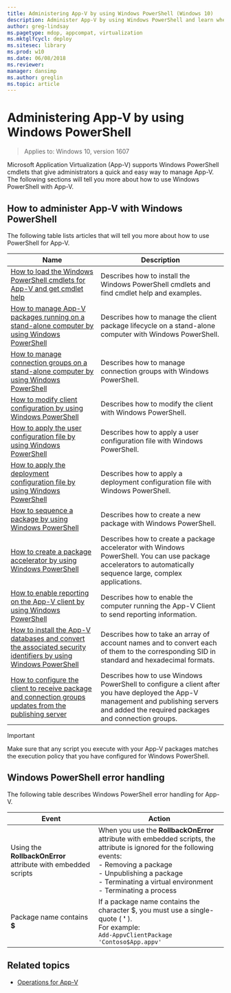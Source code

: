 ```yaml
---
title: Administering App-V by using Windows PowerShell (Windows 10)
description: Administer App-V by using Windows PowerShell and learn where to find more information about PowerShell for App-V.
author: greg-lindsay
ms.pagetype: mdop, appcompat, virtualization
ms.mktglfcycl: deploy
ms.sitesec: library
ms.prod: w10
ms.date: 06/08/2018
ms.reviewer: 
manager: dansimp
ms.author: greglin
ms.topic: article
---
```

# Administering App-V by using Windows PowerShell

>Applies to: Windows 10, version 1607

Microsoft Application Virtualization (App-V) supports Windows PowerShell cmdlets that give administrators a quick and easy way to manage App-V. The following sections will tell you more about how to use Windows PowerShell with App-V.

## How to administer App-V with Windows PowerShell

The following table lists articles that will tell you more about how to use PowerShell for App-V.

|Name|Description|
|---|---|
|[How to load the Windows PowerShell cmdlets for App-V and get cmdlet help](appv-load-the-powershell-cmdlets-and-get-cmdlet-help.md)|Describes how to install the Windows PowerShell cmdlets and find cmdlet help and examples.|
|[How to manage App-V packages running on a stand-alone computer by using Windows PowerShell](appv-manage-appv-packages-running-on-a-stand-alone-computer-with-powershell.md)|Describes how to manage the client package lifecycle on a stand-alone computer with Windows PowerShell.|
|[How to manage connection groups on a stand-alone computer by using Windows PowerShell](appv-manage-connection-groups-on-a-stand-alone-computer-with-powershell.md)|Describes how to manage connection groups with Windows PowerShell.|
|[How to modify client configuration by using Windows PowerShell](appv-modify-client-configuration-with-powershell.md)|Describes how to modify the client with Windows PowerShell.|
|[How to apply the user configuration file by using Windows PowerShell](appv-apply-the-user-configuration-file-with-powershell.md)|Describes how to apply a user configuration file with Windows PowerShell.|
|[How to apply the deployment configuration file by using Windows PowerShell](appv-apply-the-deployment-configuration-file-with-powershell.md)|Describes how to apply a deployment configuration file with Windows PowerShell.|
|[How to sequence a package by using Windows PowerShell](appv-sequence-a-package-with-powershell.md)|Describes how to create a new package with Windows PowerShell.|
|[How to create a package accelerator by using Windows PowerShell](appv-create-a-package-accelerator-with-powershell.md)|Describes how to create a package accelerator with Windows PowerShell. You can use package accelerators to automatically sequence large, complex applications.|
|[How to enable reporting on the App-V client by using Windows PowerShell](appv-enable-reporting-on-the-appv-client-with-powershell.md)|Describes how to enable the computer running the App-V Client to send reporting information.|
|[How to install the App-V databases and convert the associated security identifiers by using Windows PowerShell](appv-install-the-appv-databases-and-convert-the-associated-security-identifiers-with-powershell.md)|Describes how to take an array of account names and to convert each of them to the corresponding SID in standard and hexadecimal formats.|
|[How to configure the client to receive package and connection groups updates from the publishing server](appv-configure-the-client-to-receive-updates-from-the-publishing-server.md)|Describes how to use Windows PowerShell to configure a client after you have deployed the App-V management and publishing servers and added the required packages and connection groups.|

>[!IMPORTANT]
>Make sure that any script you execute with your App-V packages matches the execution policy that you have configured for Windows PowerShell.

## Windows PowerShell error handling

The following table describes Windows PowerShell error handling for App-V.

|Event|Action|
|---|---|
|Using the **RollbackOnError** attribute with embedded scripts|When you use the **RollbackOnError** attribute with embedded scripts, the attribute is ignored for the following events:<br>- Removing a package<br>- Unpublishing a package<br>- Terminating a virtual environment<br>- Terminating a process|
|Package name contains **$**|If a package name contains the character \$\, you must use a single-quote ( **'** ). <br>For example:<br>```Add-AppvClientPackage 'Contoso$App.appv'```|





## Related topics

* [Operations for App-V](appv-operations.md)
